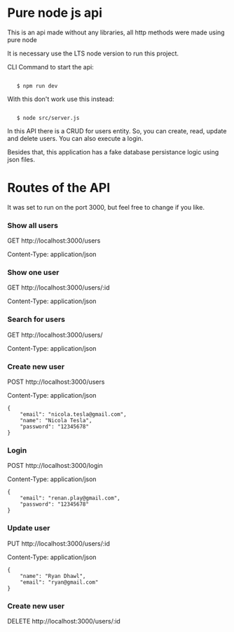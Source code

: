 # Pure node js api

 This is an api made without any libraries, all http methods were made using pure node

 It is necessary use the LTS node version to run this project.

 CLI Command to start the api:
 ```

    $ npm run dev

 ```
 With this don't work use this instead:
 ```

    $ node src/server.js

 ```
 In this API there is a CRUD for users entity. So, you can create, read, update and delete users. You can also execute a login. 
 
 Besides that, this application has a fake database persistance logic using json files.


 # Routes of the API

 It was set to run on the port 3000, but feel free to change if you like.

### Show all users
GET http://localhost:3000/users

Content-Type: application/json


### Show one user
GET http://localhost:3000/users/:id

Content-Type: application/json


### Search for users
GET http://localhost:3000/users/

Content-Type: application/json


### Create new user
POST http://localhost:3000/users

Content-Type: application/json
```
{
    "email": "nicola.tesla@gmail.com",
    "name": "Nicola Tesla",
    "password": "12345678"
}
```

### Login
POST http://localhost:3000/login

Content-Type: application/json
```
{
    "email": "renan.play@gmail.com",
    "password": "12345678"
}
```

### Update user
PUT http://localhost:3000/users/:id

Content-Type: application/json
```
{
    "name": "Ryan Dhawl",
    "email": "ryan@gmail.com"
}
```

### Create new user
DELETE http://localhost:3000/users/:id
